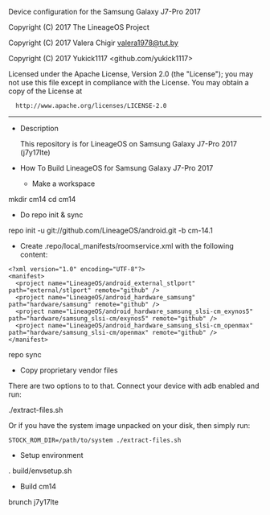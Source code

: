 Device configuration for the Samsung Galaxy J7-Pro 2017

Copyright (C) 2017 The LineageOS Project

Copyright (C) 2017 Valera Chigir <valera1978@tut.by>

Copyright (C) 2017 Yukick1117 <github.com/yukick1117>

 Licensed under the Apache License, Version 2.0 (the "License");
 you may not use this file except in compliance with the License.
 You may obtain a copy of the License at

      http://www.apache.org/licenses/LICENSE-2.0

------------------------------------------------------------------

* Description

  This repository is for LineageOS on Samsung Galaxy J7-Pro 2017 (j7y17lte)

* How To Build LineageOS for Samsung Galaxy J7-Pro 2017

  - Make a workspace

mkdir cm14
cd cm14

  - Do repo init & sync

repo init -u git://github.com/LineageOS/android.git -b cm-14.1

  - Create .repo/local_manifests/roomservice.xml with the following content:

```
<?xml version="1.0" encoding="UTF-8"?>
<manifest>
  <project name="LineageOS/android_external_stlport" path="external/stlport" remote="github" />
  <project name="LineageOS/android_hardware_samsung" path="hardware/samsung" remote="github" />
  <project name="LineageOS/android_hardware_samsung_slsi-cm_exynos5" path="hardware/samsung_slsi-cm/exynos5" remote="github" />
  <project name="LineageOS/android_hardware_samsung_slsi-cm_openmax" path="hardware/samsung_slsi-cm/openmax" remote="github" />
</manifest>
```

repo sync

  - Copy proprietary vendor files

  There are two options to to that. Connect your device with adb enabled and run:

./extract-files.sh

  Or if you have the system image unpacked on your disk, then simply run:

    STOCK_ROM_DIR=/path/to/system ./extract-files.sh

  - Setup environment

. build/envsetup.sh

  - Build cm14

brunch j7y17lte
